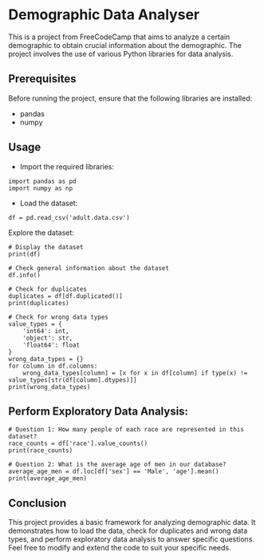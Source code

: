 # Demographic Data Analyser
This is a project from FreeCodeCamp that aims to analyze a certain demographic to obtain crucial information about the demographic. The project involves the use of various Python libraries for data analysis.

## Prerequisites
Before running the project, ensure that the following libraries are installed:

- pandas
- numpy

## Usage
- Import the required libraries:
```
import pandas as pd
import numpy as np
```
- Load the dataset:
```
df = pd.read_csv('adult.data.csv')
```
Explore the dataset:
```
# Display the dataset
print(df)

# Check general information about the dataset
df.info()

# Check for duplicates
duplicates = df[df.duplicated()]
print(duplicates)

# Check for wrong data types
value_types = {
    'int64': int,
    'object': str,
    'float64': float
}
wrong_data_types = {}
for column in df.columns:
    wrong_data_types[column] = [x for x in df[column] if type(x) != value_types[str(df[column].dtypes)]]
print(wrong_data_types)
```
## Perform Exploratory Data Analysis:
```
# Question 1: How many people of each race are represented in this dataset?
race_counts = df['race'].value_counts()
print(race_counts)

# Question 2: What is the average age of men in our database?
average_age_men = df.loc[df['sex'] == 'Male', 'age'].mean()
print(average_age_men)
```
## Conclusion
This project provides a basic framework for analyzing demographic data. It demonstrates how to load the data, check for duplicates and wrong data types, and perform exploratory data analysis to answer specific questions. Feel free to modify and extend the code to suit your specific needs.